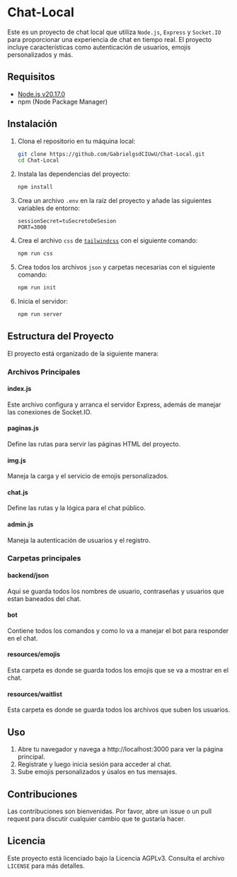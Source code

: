 # Chat-Local

Este es un proyecto de chat local que utiliza `Node.js`, `Express` y `Socket.IO` para proporcionar una experiencia de chat en tiempo real. El proyecto incluye características como autenticación de usuarios, emojis personalizados y más.

## Requisitos

- [Node.js v20.17.0](https://nodejs.org/es/blog/release/v20.17.0)
- npm (Node Package Manager)

## Instalación

1. Clona el repositorio en tu máquina local:

    ```sh
    git clone https://github.com/GabrielgsdCIUwU/Chat-Local.git
    cd Chat-Local
    ```

2. Instala las dependencias del proyecto:

    ```sh
    npm install
    ```

3. Crea un archivo `.env` en la raíz del proyecto y añade las siguientes variables de entorno:

    ```env
    sessionSecret=tuSecretoDeSesion
    PORT=3000
    ```

4. Crea el archivo `css` de [`tailwindcss`](https://tailwindcss.com/) con el siguiente comando:

    ```sh
    npm run css
    ```

5. Crea todos los archivos `json` y carpetas necesarias con el siguiente comando:

    ```sh
    npm run init
    ```

5. Inicia el servidor:

    ```sh
    npm run server
    ```

## Estructura del Proyecto

El proyecto está organizado de la siguiente manera:

### Archivos Principales

#### index.js

Este archivo configura y arranca el servidor Express, además de manejar las conexiones de Socket.IO.

#### paginas.js

Define las rutas para servir las páginas HTML del proyecto.

#### img.js

Maneja la carga y el servicio de emojis personalizados.

#### chat.js

Define las rutas y la lógica para el chat público.

#### admin.js

Maneja la autenticación de usuarios y el registro.

### Carpetas principales

#### backend/json

Aquí se guarda todos los nombres de usuario, contraseñas y usuarios que estan baneados del chat.

#### bot

Contiene todos los comandos y como lo va a manejar el bot para responder en el chat.

#### resources/emojis

Esta carpeta es donde se guarda todos los emojis que se va a mostrar en el chat.

#### resources/waitlist

Esta carpeta es donde se guarda todos los archivos que suben los usuarios.

## Uso

1. Abre tu navegador y navega a http://localhost:3000 para ver la página principal.
2. Regístrate y luego inicia sesión para acceder al chat.
3. Sube emojis personalizados y úsalos en tus mensajes.

## Contribuciones

Las contribuciones son bienvenidas. Por favor, abre un issue o un pull request para discutir cualquier cambio que te gustaría hacer.

## Licencia

Este proyecto está licenciado bajo la Licencia AGPLv3. Consulta el archivo `LICENSE` para más detalles.
